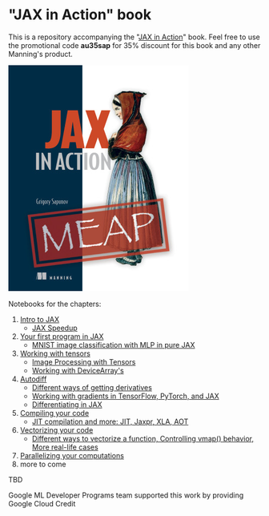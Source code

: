 # "JAX in Action" book

This is a repository accompanying the "[JAX in Action](https://www.manning.com/books/jax-in-action)" book. Feel free to use the promotional code **au35sap** for 35% discount for this book and any other Manning's product.

[![JAX in Action](Sapunov-MEAP-HI.png)](https://www.manning.com/books/jax-in-action)

Notebooks for the chapters:
1. [Intro to JAX](Chapter-1)
   - [JAX Speedup](Chapter-1/JAX_in_Action_Chapter_1_JAX_speedup.ipynb)
2. [Your first program in JAX](Chapter-2)
   - [MNIST image classification with MLP in pure JAX](Chapter-2/JAX_in_Action_Chapter_2_MNIST_MLP_Pure_JAX.ipynb)
3. [Working with tensors](Chapter-3)
   - [Image Processing with Tensors](Chapter-3/JAX_in_Action_Chapter_3_Image_Processing.ipynb)
   - [Working with DeviceArray's](Chapter-3/JAX_in_Action_Chapter_3_DeviceArray.ipynb)
4. [Autodiff](Chapter-4)
   - [Different ways of getting derivatives](Chapter-4/JAX_in_Action_Chapter_4_Different_ways_of_getting_derivatives.ipynb)
   - [Working with gradients in TensorFlow, PyTorch, and JAX](Chapter-4/JAX_in_Action_Chapter_4_Gradients_in_TensorFlow_PyTorch_JAX.ipynb)
   - [Differentiating in JAX](Chapter-4/JAX_in_Action_Chapter_4_Differentiating_in_JAX.ipynb)
5. [Compiling your code](Chapter-5)
   - [JIT compilation and more: JIT, Jaxpr, XLA, AOT](Chapter-5/JAX_in_Action_Chapter_5_JIT.ipynb)
6. [Vectorizing your code](Chapter-6)
   - [Different ways to vectorize a function, Controlling vmap() behavior, More real-life cases](Chapter-6/JAX_in_Action_Chapter_6_vmap.ipynb)
7. [Parallelizing your computations](Chapter-7)
8. more to come

TBD
   
Google ML Developer Programs team supported this work by providing Google Cloud Credit
